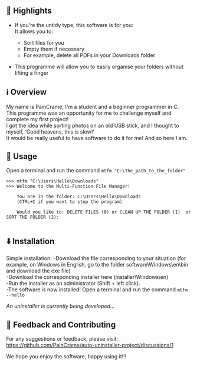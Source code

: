 ## 🌟 Highlights

- If you're the untidy type, this software is for you:  
 It allows you to:  
  - Sort files for you  
  - Empty them if necessary  
  - For example, delete all PDFs in your Downloads folder  
  
- This programme will allow you to easily organise your folders without lifting a finger  



## ℹ️ Overview

My name is PainCramé, I'm a student and a beginner programmer in C.  
This programme was an opportunity for me to challenge myself and complete my first project!  
I got the idea while sorting photos on an old USB stick,  and I thought to myself, ‘Good heavens, this is slow!’  
It would be really useful to have software to do it for me! And so here I am.


## 🚀 Usage

Open a terminal and run the command ```mtfm "C:\The_path_to_the_folder"```

```source.powershell
>>> mtfm "C:\Users\Hello\Downloads"
>>> Welcome to the Multi-Function File Manager!

	You are in the folder: C:\Users\Hello\Downloads
    (CTRL+C if you want to stop the program)

    Would you like to: DELETE FILES (0) or CLEAN UP THE FOLDER (1)  or SORT THE FOLDER (2):
	
```



## ⬇️ Installation

Simple installation:
-Download the file corresponding to your situation (for example, on Windows in English, go to the folder software\Windows\en\bin and download the exe file)  
-Download the corresponding installer here (installer\Windows\en)    
-Run the installer as an administrator (Shift + left click).  
-The software is now installed! Open a terminal and run the command ```mtfm --hello```  
  
*An uninstaller is currently being developed...*  


## 💭 Feedback and Contributing  
  
For any suggestions or feedback, please visit: https://github.com/PainCrame/auto-uninstaller-project/discussions/1  
  
We hope you enjoy the software, happy using it!!!  
